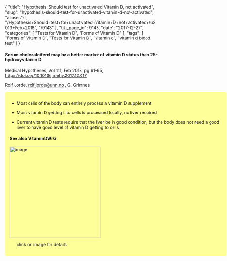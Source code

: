 {
    "title": "Hypothesis: Should test for unactivated Vitamin D, not activated",
    "slug": "hypothesis-should-test-for-unactivated-vitamin-d-not-activated",
    "aliases": [
        "/Hypothesis+Should+test+for+unactivated+Vitamin+D+not+activated+\u2013+Feb+2018",
        "/9143"
    ],
    "tiki_page_id": 9143,
    "date": "2017-12-27",
    "categories": [
        "Tests for Vitamin D",
        "Forms of Vitamin D"
    ],
    "tags": [
        "Forms of Vitamin D",
        "Tests for Vitamin D",
        "vitamin d",
        "vitamin d blood test"
    ]
}


#### Serum cholecalciferol may be a better marker of vitamin D status than 25-hydroxyvitamin D

Medical Hypotheses, Vol 111, Feb 2018, pg 61–65, https://doi.org/10.1016/j.mehy.2017.12.017

Rolf Jorde, rolf.jorde@unn.no , G. Grimnes

<div class="border" style="background-color:#FF9;padding:15px;margin:10px 0;border-radius:5px;width:700px">

* Most cells of the body can entirely process a vitamin D supplement

* Most vitamin D getting into cells is processed locally, no liver required

* Current vitamin D tests require that the liver be in good condition, but the body does not need a good liver to have good level of vitamin D getting to cells

#### See also VitaminDWiki

<img src="/attachments/d3.mock.jpg" alt="image" width="300"> 

&nbsp; &nbsp; &nbsp; click on image for details